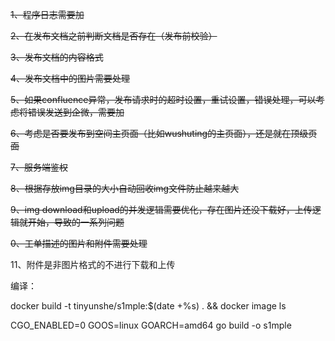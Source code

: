 ~~1、程序日志需要加~~

~~2、在发布文档之前判断文档是否存在（发布前校验）~~

~~3、发布文档的内容格式~~

~~4、发布文档中的图片需要处理~~

~~5、如果confluence异常，发布请求时的超时设置，重试设置，错误处理，可以考虑将错误发送到企微，需要加~~

~~6、考虑是否要发布到空间主页面（比如wushuting的主页面），还是就在顶级页面~~

~~7、服务端鉴权~~

~~8、根据存放img目录的大小自动回收img文件防止越来越大~~

~~9、img download和upload的并发逻辑需要优化，存在图片还没下载好，上传逻辑就开始，导致的一系列问题~~

~~0、工单描述的图片和附件需要处理~~

11、附件是非图片格式的不进行下载和上传

编译：

docker build -t tinyunshe/s1mple:$(date +%s) .   && docker image ls

CGO_ENABLED=0 GOOS=linux GOARCH=amd64 go build -o s1mple